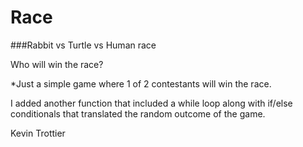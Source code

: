 Race
====

###Rabbit vs Turtle vs Human race

Who will win the race?

*Just a simple game where 1 of 2 contestants will win the race.

I added another function that included a while loop along with if/else conditionals that translated the random outcome of the game.

Kevin Trottier